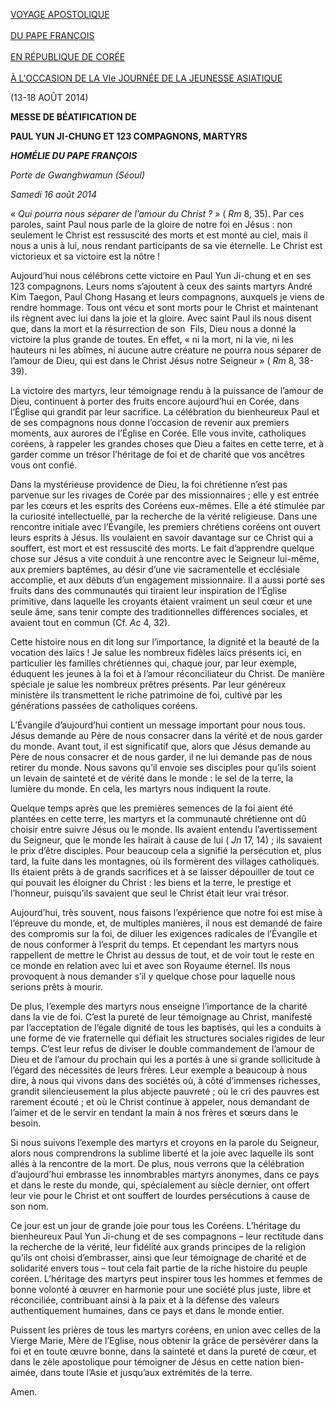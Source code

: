[VOYAGE APOSTOLIQUE\
\
DU PAPE FRANÇOIS\
\
EN RÉPUBLIQUE DE CORÉE \
\
À L'OCCASION DE LA VIe JOURNÉE DE LA JEUNESSE ASIATIQUE](/content/francesco/fr/travels/2014/outside/documents/papa-francesco-repubblica-corea.html)

(13-18 AOÛT 2014)

**MESSE DE BÉATIFICATION DE**

**PAUL YUN JI-CHUNG ET 123 COMPAGNONS, MARTYRS**

***HOMÉLIE DU PAPE FRANÇOIS***

*Porte de Gwanghwamun (Séoul)*

*Samedi 16 août 2014*

« *Qui pourra nous séparer de l’amour du Christ ?* » ( *Rm* 8, 35). Par ces paroles, saint Paul nous parle de la gloire de notre foi en Jésus : non seulement le Christ est ressuscité des morts et est monté au ciel, mais il nous a unis à lui, nous rendant participants de sa vie éternelle. Le Christ est victorieux et sa victoire est la nôtre !

Aujourd’hui nous célébrons cette victoire en Paul Yun Ji-chung et en ses 123 compagnons. Leurs noms s’ajoutent à ceux des saints martyrs André Kim Taegon, Paul Chong Hasang et leurs compagnons, auxquels je viens de rendre hommage. Tous ont vécu et sont morts pour le Christ et maintenant ils règnent avec lui dans la joie et la gloire. Avec saint Paul ils nous disent que, dans la mort et la résurrection de son  Fils, Dieu nous a donné la victoire la plus grande de toutes. En effet, « ni la mort, ni la vie, ni les hauteurs ni les abîmes, ni aucune autre créature ne pourra nous séparer de l’amour de Dieu, qui est dans le Christ Jésus notre Seigneur » ( *Rm* 8, 38-39).

La victoire des martyrs, leur témoignage rendu à la puissance de l’amour de Dieu, continuent à porter des fruits encore aujourd’hui en Corée, dans l’Église qui grandit par leur sacrifice. La célébration du bienheureux Paul et de ses compagnons nous donne l’occasion de revenir aux premiers moments, aux aurores de l’Église en Corée. Elle vous invite, catholiques coréens, à rappeler les grandes choses que Dieu a faites en cette terre, et à garder comme un trésor l’héritage de foi et de charité que vos ancêtres vous ont confié.

Dans la mystérieuse providence de Dieu, la foi chrétienne n’est pas parvenue sur les rivages de Corée par des missionnaires ; elle y est entrée par les cœurs et les esprits des Coréens eux-mêmes. Elle a été stimulée par la curiosité intellectuelle, par la recherche de la vérité religieuse. Dans une rencontre initiale avec l’Évangile, les premiers chrétiens coréens ont ouvert leurs esprits à Jésus. Ils voulaient en savoir davantage sur ce Christ qui a souffert, est mort et est ressuscité des morts. Le fait d’apprendre quelque chose sur Jésus a vite conduit à une rencontre avec le Seigneur lui-même, aux premiers baptêmes, au désir d’une vie sacramentelle et ecclésiale accomplie, et aux débuts d’un engagement missionnaire. Il a aussi porté ses fruits dans des communautés qui tiraient leur inspiration de l’Église primitive, dans laquelle les croyants étaient vraiment un seul cœur et une seule âme, sans tenir compte des traditionnelles différences sociales, et avaient tout en commun (Cf. *Ac* 4, 32).

Cette histoire nous en dit long sur l’importance, la dignité et la beauté de la vocation des laïcs ! Je salue les nombreux fidèles laïcs présents ici, en particulier les familles chrétiennes qui, chaque jour, par leur exemple, éduquent les jeunes à la foi et à l’amour réconciliateur du Christ. De manière spéciale je salue les nombreux prêtres présents. Par leur généreux ministère ils transmettent le riche patrimoine de foi, cultivé par les générations passées de catholiques coréens.

L’Évangile d’aujourd’hui contient un message important pour nous tous. Jésus demande au Père de nous consacrer dans la vérité et de nous garder du monde. Avant tout, il est significatif que, alors que Jésus demande au Père de nous consacrer et de nous garder, il ne lui demande pas de nous retirer du monde. Nous savons qu’il envoie ses disciples pour qu’ils soient un levain de sainteté et de vérité dans le monde : le sel de la terre, la lumière du monde. En cela, les martyrs nous indiquent la route.

Quelque temps après que les premières semences de la foi aient été plantées en cette terre, les martyrs et la communauté chrétienne ont dû choisir entre suivre Jésus ou le monde. Ils avaient entendu l’avertissement du Seigneur, que le monde les haïrait à cause de lui ( *Jn* 17, 14) ; ils savaient le prix d’être disciples. Pour beaucoup cela a signifié la persécution et, plus tard, la fuite dans les montagnes, où ils formèrent des villages catholiques. Ils étaient prêts à de grands sacrifices et à se laisser dépouiller de tout ce qui pouvait les éloigner du Christ : les biens et la terre, le prestige et l’honneur, puisqu’ils savaient que seul le Christ était leur vrai trésor.

Aujourd’hui, très souvent, nous faisons l’expérience que notre foi est mise à l’épreuve du monde, et, de multiples manières, il nous est demandé de faire des compromis sur la foi, de diluer les exigences radicales de l’Évangile et de nous conformer à l’esprit du temps. Et cependant les martyrs nous rappellent de mettre le Christ au dessus de tout, et de voir tout le reste en ce monde en relation avec lui et avec son Royaume éternel. Ils nous provoquent à nous demander s’il y quelque chose pour laquelle nous serions prêts à mourir.

De plus, l’exemple des martyrs nous enseigne l’importance de la charité dans la vie de foi. C’est la pureté de leur témoignage au Christ, manifesté par l’acceptation de l’égale dignité de tous les baptisés, qui les a conduits à une forme de vie fraternelle qui défiait les structures sociales rigides de leur temps. C’est leur refus de diviser le double commandement de l’amour de Dieu et de l’amour du prochain qui les a portés à une si grande sollicitude à l’égard des nécessités de leurs frères. Leur exemple a beaucoup à nous dire, à nous qui vivons dans des sociétés où, à côté d’immenses richesses, grandit silencieusement la plus abjecte pauvreté ; où le cri des pauvres est rarement écouté ; et où le Christ continue à appeler, nous demandant de l’aimer et de le servir en tendant la main à nos frères et sœurs dans le besoin.

Si nous suivons l’exemple des martyrs et croyons en la parole du Seigneur, alors nous comprendrons la sublime liberté et la joie avec laquelle ils sont allés à la rencontre de la mort. De plus, nous verrons que la célébration d’aujourd’hui embrasse les innombrables martyrs anonymes, dans ce pays et dans le reste du monde, qui, spécialement au siècle dernier, ont offert leur vie pour le Christ et ont souffert de lourdes persécutions à cause de son nom.

Ce jour est un jour de grande joie pour tous les Coréens. L’héritage du bienheureux Paul Yun Ji-chung et de ses compagnons – leur rectitude dans la recherche de la vérité, leur fidélité aux grands principes de la religion qu’ils ont choisi d’embrasser, ainsi que leur témoignage de charité et de solidarité envers tous – tout cela fait partie de la riche histoire du peuple coréen. L’héritage des martyrs peut inspirer tous les hommes et femmes de bonne volonté à œuvrer en harmonie pour une société plus juste, libre et réconciliée, contribuant ainsi à la paix et à la défense des valeurs authentiquement humaines, dans ce pays et dans le monde entier.

Puissent les prières de tous les martyrs coréens, en union avec celles de la Vierge Marie, Mère de l’Eglise, nous obtenir la grâce de persévérer dans la foi et en toute œuvre bonne, dans la sainteté et dans la pureté de cœur, et dans le zèle apostolique pour témoigner de Jésus en cette nation bien-aimée, dans toute l’Asie et jusqu’aux extrémités de la terre.

Amen.